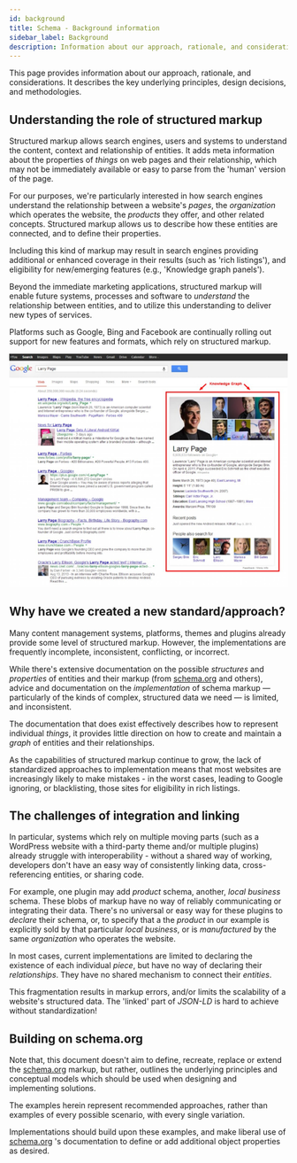 ```yaml
---
id: background
title: Schema - Background information
sidebar_label: Background
description: Information about our approach, rationale, and considerations when it comes to schema.org markup.
---
```


This page provides information about our approach, rationale, and considerations. It describes the key underlying principles, design decisions, and methodologies.

## Understanding the role of structured markup
Structured markup allows search engines, users and systems to understand the content, context and relationship of entities. It adds meta information about the properties of *things* on web pages and their relationship, which may not be immediately available or easy to parse from the 'human' version of the page.

For our purposes, we're particularly interested in how search engines understand the relationship between a website's *pages*, the *organization* which operates the website, the *products* they offer, and other related concepts. Structured markup allows us to describe how these entities are connected, and to define their properties.

Including this kind of markup may result in search engines providing additional or enhanced coverage in their results (such as 'rich listings'), and eligibility for new/emerging features (e.g., 'Knowledge graph panels').

Beyond the immediate marketing applications, structured markup will enable future systems, processes and software to *understand* the relationship between entities, and to utilize this understanding to deliver new types of services.

Platforms such as Google, Bing and Facebook are continually rolling out support for new features and formats, which rely on structured markup.

![Knowledge graph panel of Larry Page](./larry-page.png)

## Why have we created a new standard/approach?
Many content management systems, platforms, themes and plugins already provide some level of structured markup. However, the implementations are frequently incomplete, inconsistent, conflicting, or incorrect.

While there's extensive documentation on the possible *structures* and *properties* of entities and their markup (from [schema.org](https://schema.org/) and others), advice and documentation on the *implementation* of schema markup — particularly of the kinds of complex, structured data we need — is limited, and inconsistent.

The documentation that does exist effectively describes how to represent individual *things*, it provides little direction on how to create and maintain a *graph* of entities and their relationships.

As the capabilities of structured markup continue to grow, the lack of standardized approaches to implementation means that most websites are increasingly likely to make mistakes - in the worst cases, leading to Google ignoring, or blacklisting, those sites for eligibility in rich listings.

## The challenges of integration and linking
In particular, systems which rely on multiple moving parts (such as a WordPress website with a third-party theme and/or multiple plugins) already struggle with interoperability - without a shared way of working, developers don't have an easy way of consistently linking data, cross-referencing entities, or sharing code.

For example, one plugin may add *product* schema, another, *local business* schema. These blobs of markup have no way of reliably communicating or integrating their data. There's no universal or easy way for these plugins to *declare* their schema, or, to specify that a the *product* in our example is explicitly sold by that particular *local business*, or is *manufactured* by the same *organization* who operates the website.

In most cases, current implementations are limited to declaring the existence of each individual *piece*, but have no way of declaring their *relationships*. They have no shared mechanism to connect their *entities*.

This fragmentation results in markup errors, and/or limits the scalability of a website's structured data. The 'linked' part of *JSON-LD* is hard to achieve without standardization!

## Building on schema.org
Note that, this document doesn't aim to define, recreate, replace or extend the [schema.org](http://schema.org/) markup, but rather, outlines the underlying principles and conceptual models which should be used when designing and implementing solutions.

The examples herein represent recommended approaches, rather than examples of every possible scenario, with every single variation.

Implementations should build upon these examples, and make liberal use of [schema.org](http://schema.org/) 's documentation to define or add additional object properties as desired.
